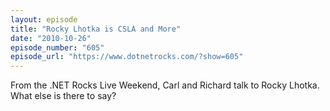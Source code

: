 ```yaml
---
layout: episode
title: "Rocky Lhotka is CSLA and More"
date: "2010-10-26"
episode_number: "605"
episode_url: "https://www.dotnetrocks.com/?show=605"
---
```


From the .NET Rocks Live Weekend, Carl and Richard talk to Rocky Lhotka. What else is there to say?
